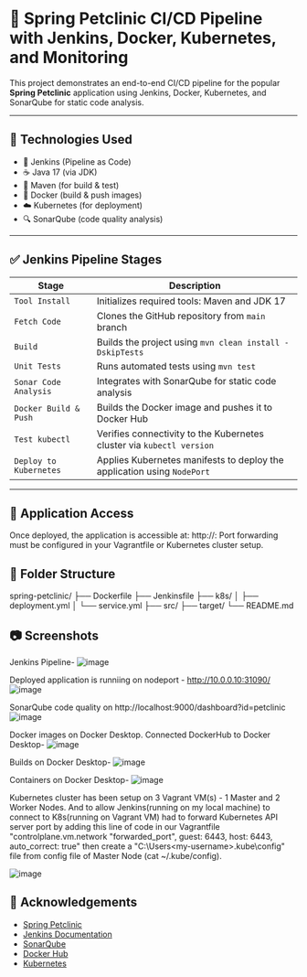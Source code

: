 # 🏥 Spring Petclinic CI/CD Pipeline with Jenkins, Docker, Kubernetes, and Monitoring

This project demonstrates an end-to-end CI/CD pipeline for the popular **Spring Petclinic** application using Jenkins, Docker, Kubernetes, and SonarQube for static code analysis.

---

## 🚀 Technologies Used

- 🔧 Jenkins (Pipeline as Code)
- ☕ Java 17 (via JDK)
- 🐘 Maven (for build & test)
- 🐳 Docker (build & push images)
- ☁️ Kubernetes (for deployment)
- 🔍 SonarQube (code quality analysis)

---

## ✅ Jenkins Pipeline Stages

| Stage                     | Description                                                                 |
|--------------------------|-----------------------------------------------------------------------------|
| `Tool Install`           | Initializes required tools: Maven and JDK 17                                |
| `Fetch Code`             | Clones the GitHub repository from `main` branch                             |
| `Build`                  | Builds the project using `mvn clean install -DskipTests`                    |
| `Unit Tests`             | Runs automated tests using `mvn test`                                       |
| `Sonar Code Analysis`    | Integrates with SonarQube for static code analysis                          |
| `Docker Build & Push`    | Builds the Docker image and pushes it to Docker Hub                         |
| `Test kubectl`           | Verifies connectivity to the Kubernetes cluster via `kubectl version`       |
| `Deploy to Kubernetes`   | Applies Kubernetes manifests to deploy the application using `NodePort`     |

---

## 🧪 Application Access

Once deployed, the application is accessible at: http://<Node-IP>:<NodePort>
Port forwarding must be configured in your Vagrantfile or Kubernetes cluster setup.

## 📂 Folder Structure

spring-petclinic/
├── Dockerfile
├── Jenkinsfile
├── k8s/
│ ├── deployment.yml
│ └── service.yml
├── src/
├── target/
└── README.md

## 📷 Screenshots
Jenkins Pipeline-
![image](https://github.com/user-attachments/assets/a6bc7e82-cfd6-4193-91fb-c381174d24c4)

Deployed application is runniing on nodeport - http://10.0.0.10:31090/
![image](https://github.com/user-attachments/assets/110bfc4e-6c11-49d3-874d-ceef552a9b5d)

SonarQube code quality on http://localhost:9000/dashboard?id=petclinic
![image](https://github.com/user-attachments/assets/f3d9294a-54c1-4863-ae88-7b8bdf8b5723)

Docker images on Docker Desktop. Connected DockerHub to Docker Desktop-
![image](https://github.com/user-attachments/assets/87f5c484-798f-4436-9dd7-71f83a53282a)

Builds on Docker Desktop-
![image](https://github.com/user-attachments/assets/89bae0b3-fbe3-47ca-af7f-2cb3b073896a)

Containers on Docker Desktop-
![image](https://github.com/user-attachments/assets/f5441c0f-de15-46cb-8ae5-e77404edeaa5)

Kubernetes cluster has been setup on 3 Vagrant VM(s) - 1 Master and 2 Worker Nodes. And to allow Jenkins(running on my local machine) to connect to K8s(running on Vagrant VM) had to forward Kubernetes API server port by adding this line of code in our Vagrantfile "controlplane.vm.network "forwarded_port", guest: 6443, host: 6443, auto_correct: true" then create a "C:\Users\<my-username>\.kube\config" file from config file of Master Node (cat ~/.kube/config).

![image](https://github.com/user-attachments/assets/bbd620b8-6271-492f-8f0c-d956ef68d673)

## 🙌 Acknowledgements

- [Spring Petclinic](https://github.com/spring-projects/spring-petclinic)
- [Jenkins Documentation](https://www.jenkins.io/doc/)
- [SonarQube](https://www.sonarqube.org/)
- [Docker Hub](https://hub.docker.com/)
- [Kubernetes](https://kubernetes.io/)



